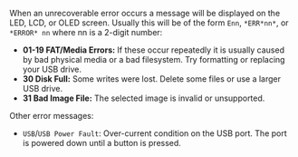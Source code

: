 When an unrecoverable error occurs a message will be displayed on the
LED, LCD, or OLED screen. Usually this will be of the form `Enn`,
`*ERR*nn*`, or `*ERROR* nn` where nn is a 2-digit number:

- **01-19 FAT/Media Errors:** If these occur repeatedly it is usually
  caused by bad physical media or a bad filesystem. Try formatting or
  replacing your USB drive.
- **30 Disk Full:** Some writes were lost. Delete some files or use a
  larger USB drive.
- **31 Bad Image File:** The selected image is invalid or
  unsupported.

Other error messages:
- `USB`/`USB Power Fault`: Over-current condition on the USB port. The
  port is powered down until a button is pressed.
